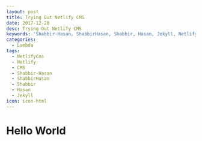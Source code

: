 ```yaml
---
layout: post
title: Trying Out Netlify CMS
date: 2017-12-20
desc: Trying Out Netlify CMS
keywords: 'Shabbir-Hasan, ShabbirHasan, Shabbir, Hasan, Jekyll, NetlifyCms, Netlify, CMS'
categories:
  - Lambda
tags:
  - NetlifyCms
  - Netlify
  - CMS
  - Shabbir-Hasan
  - ShabbirHasan
  - Shabbir
  - Hasan
  - Jekyll
icon: icon-html
---
```

# Hello World
